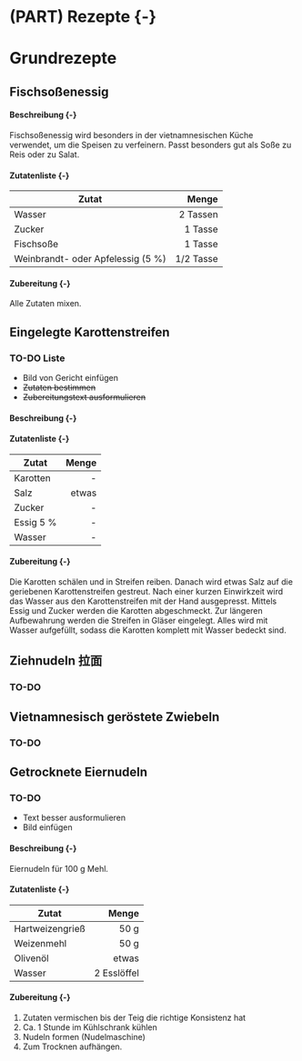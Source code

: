 # (PART) Rezepte {-}

# Grundrezepte

## Fischsoßenessig

#### Beschreibung {-}

Fischsoßenessig wird besonders in der vietnamnesischen Küche verwendet, um die Speisen zu verfeinern. Passt besonders gut als Soße zu Reis oder zu Salat. 

#### Zutatenliste {-}

Zutat | Menge 
---|---:
Wasser | 2 Tassen
Zucker | 1 Tasse
Fischsoße | 1 Tasse
Weinbrandt- oder Apfelessig (5 %) | 1/2 Tasse


#### Zubereitung {-}
Alle Zutaten mixen.


## Eingelegte Karottenstreifen

### TO-DO Liste

- Bild von Gericht einfügen
-  ~~Zutaten bestimmen~~
- ~~Zubereitungstext ausformulieren~~



#### Beschreibung {-}


#### Zutatenliste {-}

Zutat | Menge 
---|---:
Karotten | -
Salz | etwas
Zucker | -
Essig 5 % | -
Wasser | -


#### Zubereitung {-}

Die Karotten schälen und in Streifen reiben. Danach wird etwas Salz auf die geriebenen Karottenstreifen gestreut. Nach einer kurzen Einwirkzeit wird das Wasser aus den Karottenstreifen mit der Hand ausgepresst. Mittels Essig und Zucker werden die Karotten abgeschmeckt. Zur längeren Aufbewahrung werden die Streifen in Gläser eingelegt. Alles wird mit Wasser aufgefüllt, sodass die Karotten komplett mit Wasser bedeckt sind. 


## Ziehnudeln 拉面

### TO-DO

## Vietnamnesisch geröstete Zwiebeln

### TO-DO


## Getrocknete Eiernudeln

### TO-DO

- Text besser ausformulieren
- Bild einfügen

#### Beschreibung {-}

Eiernudeln für 100 g Mehl.

#### Zutatenliste {-}

Zutat | Menge 
---|---:
Hartweizengrieß | 50 g
Weizenmehl | 50 g
Olivenöl | etwas
Wasser | 2 Esslöffel

#### Zubereitung {-}
1. Zutaten vermischen bis der Teig die richtige Konsistenz hat
2. Ca. 1 Stunde im Kühlschrank kühlen
3. Nudeln formen (Nudelmaschine)
4. Zum Trocknen aufhängen.
